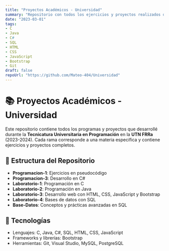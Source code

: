 ```yaml
---
title: "Proyectos Académicos - Universidad"
summary: "Repositorio con todos los ejercicios y proyectos realizados durante la Tecnicatura Universitaria en Programación (UTN FRRa). Cada rama corresponde a una materia y contiene ejercicios y proyectos completos."
date: "2023-03-01"
tags:
- C
- Java
- C#
- SQL
- HTML
- CSS
- JavaScript
- Bootstrap
- Git
draft: false
repoUrl: "https://github.com/Mateo-404/Universidad"
---
```


# 📚 Proyectos Académicos - Universidad

Este repositorio contiene todos los programas y proyectos que desarrollé durante la **Tecnicatura Universitaria en Programación** en la **UTN FRRa** (2023-2024). Cada rama corresponde a una materia específica y contiene ejercicios y proyectos completos.

## 📂 Estructura del Repositorio

- **Programacion-1**: Ejercicios en pseudocódigo  
- **Programacion-3**: Desarrollo en C#  
- **Laboratorio-1**: Programación en C  
- **Laboratorio-2**: Programación en Java  
- **Laboratorio-3**: Desarrollo web con HTML, CSS, JavaScript y Bootstrap  
- **Laboratorio-4**: Bases de datos con SQL  
- **Base-Datos**: Conceptos y prácticas avanzadas en SQL  

## 🚀 Tecnologías

- Lenguajes: C, Java, C#, SQL, HTML, CSS, JavaScript  
- Frameworks y librerías: Bootstrap  
- Herramientas: Git, Visual Studio, MySQL, PostgreSQL  
